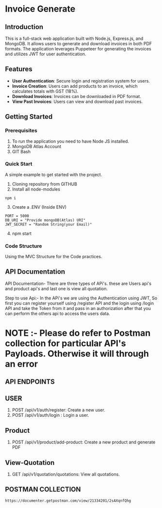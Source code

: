 # Invoice Generate

## Introduction
<!-- A brief overview of what the project does, its purpose, and its main features. -->
This is a full-stack web application built with Node.js, Express.js, and MongoDB. It allows users to generate and download invoices in both PDF formats. The application leverages Puppeteer for generating the invoices and utilizes JWT for user authentication.


## Features
- **User Authentication**: Secure login and registration system for users.
- **Invoice Creation**: Users can add products to an invoice, which calculates totals with GST (18%).
- **Download Invoices**: Invoices can be downloaded in PDF format.
- **View Past Invoices**: Users can view and download past invoices.

## Getting Started

### Prerequisites

1. To run the application you need to have Node JS installed.
2. MongoDB Atlas Account
3. GIT Bash

### Quick Start
A simple example to get started with the project.
1. Cloning repository from GITHUB
2. Install all node-modules
```
npm i
``` 
3. Create a .ENV (Inside ENV)
`````
PORT = 5000
DB_URI = "Provide mongoDB(Atlas) URI"
JWT_SECRET = "Random String(your Email)"
`````
4. npm start

### Code Structure

Using the MVC Structure for the Code practices.

## API Documentation
API Documentation- There are three types of APi's. these are Users api's and product api's and last one is view all quotation.

Step to use Api:- In the APi's we are using the Authentication using JWT, So first you can register yourself using /register API and the login using /login API and take the Token from it and pass in an authorization after that you can perform the others api to access the users data.  

# NOTE :- Please do refer to Postman collection for particular API's Payloads. Otherwise it will through an error

## API ENDPOINTS
## USER
1. POST /api/v1/auth/register: Create a new user.
2. POST /api/v1/auth/login : Login a user.

## Product
1. POST /api/v1/product/add-product: Create a new product and generate PDF

## View-Quotation
1. GET /api/v1/quotation/quotations: View all quotations.

## POSTMAN COLLECTION

```
https://documenter.getpostman.com/view/21334201/2sAXqnfQhg
```